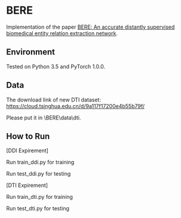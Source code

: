 # BERE
Implementation of the paper [BERE: An accurate distantly supervised biomedical entity relation extraction network](https://arxiv.org/abs/1906.06916).

## Environment
Tested on Python 3.5 and PyTorch 1.0.0.

## Data
The download link of new DTI dataset:
https://cloud.tsinghua.edu.cn/d/9a117f17200e4b55b79f/

Please put it in \BERE\data\dti.


## How to Run
[DDI Expirement]

Run train_ddi.py for training

Run test_ddi.py for testing



[DTI Expirement]

Run train_dti.py for training

Run test_dti.py for testing
